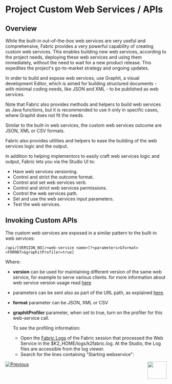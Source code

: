 # Project Custom Web Services / APIs

## Overview

While the built-in out-of-the-box web services are very useful and comprehensive, Fabric provides a very powerful capability of creating custom web services. This enables building new web services, according to the project needs, deploying these web services and using them immediately, without the need to wait for a new product release. This expedites the project's go-to-market strategy and ongoing updates.

In order to build and expose web services, use Graphit, a visual development Editor, which is aimed for building structured documents - with minimal coding needs, like JSON and XML - to be published as web services.

Note that Fabric also provides methods and helpers to build web services as Java functions, but it is recommended to use it only in specific cases, where Graphit does not fit the needs.

Similar to the built-in web services, the custom web services outcome are JSON, XML or CSV formats. 

Fabric also provides utilities and helpers to ease the building of the web services logic and the output. 

In addition to helping implementors to easily craft web services logic and output, Fabric lets you via the Studio UI to:

* Have web services versioning.
* Control and strict the outcome format.
* Control and set web services verb. 
* Control and strict web services permissions.
* Control the web services path.
* Set and use the web services input parameters.
* Test the web services. 



## Invoking Custom APIs

The custom web services are exposed in a similar pattern to the built-in web services:

`/api/[VERSION_NO]/<web-service name>[?<parameters>&format=<FORMAT>&graphitProfiler=true]`

Where:

* **version** can be used for maintaining different version of the same web service, for example to serve various clients. for more information about web service version usage read [here](09_custom_ws_properties.md)

* parameters can be sent also as part of the URL path, as explained [here](08_custom_ws_input_parameters.md).

* **format** parameter can be JSON, XML or CSV

* **graphitProfiler** parameter, when set to true, turn on the profiler for this web-service call. 

  To see the profiling information:

  * Open the [Fabric Logs](/articles/21_Fabric_troubleshooting/02_Fabric_troubleshooting_log_files.md#log-files) of the Fabric session that processed the Web Service in the $K2_HOME/logs/k2fabric.log. At the Studio, the Log files are accessible from the log viewer.
  * Search for the lines containing "Starting webservice":





[![Previous](/articles/images/Previous.png)](/articles/15_web_services_and_graphit/04_built_in_fabric_ws.md)[<img align="right" width="60" height="54" src="/articles/images/Next.png">](/articles/15_web_services_and_graphit/06_custom_ws_create_graphit_ws.md)



